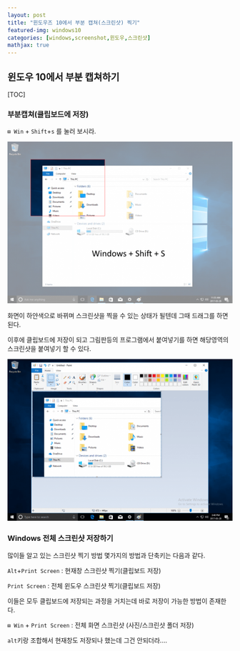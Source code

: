 ```yaml
---      
layout: post 
title: "윈도우즈 10에서 부분 캡쳐(스크린샷) 찍기" 
featured-img: windows10
categories: [windows,screenshot,윈도우,스크린샷] 
mathjax: true
---    
```


## 윈도우 10에서 부분 캡쳐하기

[TOC]

### 부분캡쳐(클립보드에 저장)

`⊞ Win` + `Shift`+`s` 를 눌러 보시라. 

![area_selct](/assets/img/posts/area_screenshot.png)



화면이 하얀색으로 바뀌며 스크린샷을 찍을 수 있는 상태가 될텐데 그때 드래그를 하면된다. 

이후에 클립보드에 저장이 되고 그림판등의 프로그램에서 붙여넣기를 하면 해당영역의 스크린샷을 붙여넣기 할 수 있다. 



![paste](/assets/img/posts/result.png)



### Windows 전체 스크린샷 저장하기

많이들 알고 있는 스크린샷 찍기 방법 몇가지의 방법과 단축키는 다음과 같다. 

`Alt`+`Print Screen` : 현재창 스크린샷 찍기(클립보드 저장)

`Print Screen` : 전체 윈도우 스크린샷 찍기(클립보드 저장)



이들은 모두 클립보드에 저장되는 과정을 거치는데 바로 저장이 가능한 방법이 존재한다. 

`⊞ Win` + `Print Screen` : 전체 화면 스크린샷 (사진/스크린샷 폴더 저장)



`alt`키랑 조합해서 현재창도 저장되나 했는데 그건 안되더라.... 














